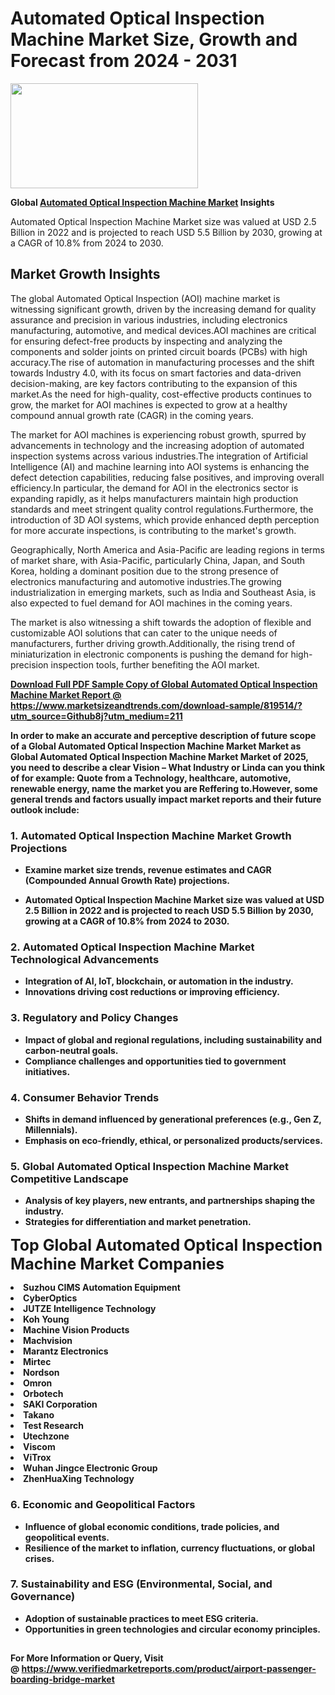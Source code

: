 <H1>Automated Optical Inspection Machine Market Size, Growth and Forecast from 2024 - 2031</H1><img class="aligncenter size-medium wp-image-584254" src="https://thirdeyenews.in/wp-content/uploads/2024/09/Global-Market-Research-300x168.jpeg" alt="" width="300" height="168" /><p><strong>Global&nbsp;<a href="https://www.marketsizeandtrends.com/download-sample/819514/?utm_source=Github8j?utm_medium=211">Automated Optical Inspection Machine Market</a> Insights</strong></p><p>Automated Optical Inspection Machine Market size was valued at USD 2.5 Billion in 2022 and is projected to reach USD 5.5 Billion by 2030, growing at a CAGR of 10.8% from 2024 to 2030.</p><p><h2>Market Growth Insights</h2> <p>The global Automated Optical Inspection (AOI) machine market is witnessing significant growth, driven by the increasing demand for quality assurance and precision in various industries, including electronics manufacturing, automotive, and medical devices.AOI machines are critical for ensuring defect-free products by inspecting and analyzing the components and solder joints on printed circuit boards (PCBs) with high accuracy.The rise of automation in manufacturing processes and the shift towards Industry 4.0, with its focus on smart factories and data-driven decision-making, are key factors contributing to the expansion of this market.As the need for high-quality, cost-effective products continues to grow, the market for AOI machines is expected to grow at a healthy compound annual growth rate (CAGR) in the coming years.</p> <p><strong><a href="#"></a></strong></p> <p>The market for AOI machines is experiencing robust growth, spurred by advancements in technology and the increasing adoption of automated inspection systems across various industries.The integration of Artificial Intelligence (AI) and machine learning into AOI systems is enhancing the defect detection capabilities, reducing false positives, and improving overall efficiency.In particular, the demand for AOI in the electronics sector is expanding rapidly, as it helps manufacturers maintain high production standards and meet stringent quality control regulations.Furthermore, the introduction of 3D AOI systems, which provide enhanced depth perception for more accurate inspections, is contributing to the market's growth.</p> <p>Geographically, North America and Asia-Pacific are leading regions in terms of market share, with Asia-Pacific, particularly China, Japan, and South Korea, holding a dominant position due to the strong presence of electronics manufacturing and automotive industries.The growing industrialization in emerging markets, such as India and Southeast Asia, is also expected to fuel demand for AOI machines in the coming years.</p> <p>The market is also witnessing a shift towards the adoption of flexible and customizable AOI solutions that can cater to the unique needs of manufacturers, further driving growth.Additionally, the rising trend of miniaturization in electronic components is pushing the demand for high-precision inspection tools, further benefiting the AOI market.</p> <p><strong><a href="#"></p><p><span class=""><strong>Download Full PDF Sample Copy of Global Automated Optical Inspection Machine Market Report</strong> @ <a href="https://www.marketsizeandtrends.com/download-sample/819514/?utm_source=Github8j?utm_medium=211" target="_blank">https://www.marketsizeandtrends.com/download-sample/819514/?utm_source=Github8j?utm_medium=211</a></span></p><p>In order to make an accurate and perceptive description of future scope of a Global&nbsp;Automated Optical Inspection Machine Market Market as Global&nbsp;Automated Optical Inspection Machine Market Market of 2025, you need to describe a clear Vision &ndash; What Industry or Linda can you think of for example: Quote from a Technology, healthcare, automotive, renewable energy, name the market you are Reffering to.However, some general trends and factors usually impact market reports and their future outlook include:</p><h3>1.&nbsp;<strong>Automated Optical Inspection Machine Market Growth Projections</strong></h3><ul><li>Examine market size trends, revenue estimates and CAGR (Compounded Annual Growth Rate) projections.</li><li><p>Automated Optical Inspection Machine Market size was valued at USD 2.5 Billion in 2022 and is projected to reach USD 5.5 Billion by 2030, growing at a CAGR of 10.8% from 2024 to 2030.</p></li></ul><h3>2.&nbsp;<strong>Automated Optical Inspection Machine Market Technological Advancements</strong></h3><ul><li>Integration of AI, IoT, blockchain, or automation in the industry.</li><li>Innovations driving cost reductions or improving efficiency.</li></ul><h3>3.&nbsp;<strong>Regulatory and Policy Changes</strong></h3><ul><li>Impact of global and regional regulations, including sustainability and carbon-neutral goals.</li><li>Compliance challenges and opportunities tied to government initiatives.</li></ul><h3>4.&nbsp;<strong>Consumer Behavior Trends</strong></h3><ul><li>Shifts in demand influenced by generational preferences (e.g., Gen Z, Millennials).</li><li>Emphasis on eco-friendly, ethical, or personalized products/services.</li></ul><h3>5.&nbsp;<strong>Global Automated Optical Inspection Machine Market Competitive Landscape</strong></h3><ul><li>Analysis of key players, new entrants, and partnerships shaping the industry.</li><li>Strategies for differentiation and market penetration.</li></ul><p data-pm-slice="1 1 []"><span style="color: inherit; font-family: inherit; font-size: 25px;">Top Global Automated Optical Inspection Machine Market Companies</span></p><div class="" data-test-id=""><p><li>Suzhou CIMS Automation Equipment</li><li> CyberOptics</li><li> JUTZE Intelligence Technology</li><li> Koh Young</li><li> Machine Vision Products</li><li> Machvision</li><li> Marantz Electronics</li><li> Mirtec</li><li> Nordson</li><li> Omron</li><li> Orbotech</li><li> SAKI Corporation</li><li> Takano</li><li> Test Research</li><li> Utechzone</li><li> Viscom</li><li> ViTrox</li><li> Wuhan Jingce Electronic Group</li><li> ZhenHuaXing Technology</li></p></div><h3>6.&nbsp;<strong>Economic and Geopolitical Factors</strong></h3><ul><li>Influence of global economic conditions, trade policies, and geopolitical events.</li><li>Resilience of the market to inflation, currency fluctuations, or global crises.</li></ul><h3>7.&nbsp;<strong>Sustainability and ESG (Environmental, Social, and Governance)</strong></h3><ul><li>Adoption of sustainable practices to meet ESG criteria.</li><li>Opportunities in green technologies and circular economy principles.</li></ul><h2><strong style="font-size: 14px;">For More Information or Query, Visit @&nbsp;</strong><a style="background-color: #ffffff; font-size: 14px;" href="https://www.marketsizeandtrends.com/report/automated-optical-inspection-machine-market/" target="_blank">https://www.verifiedmarketreports.com/product/airport-passenger-boarding-bridge-market</a></h2>